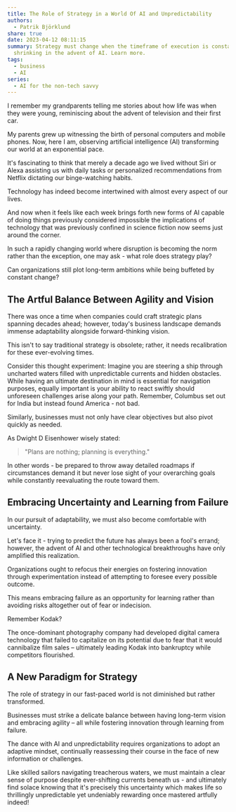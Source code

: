 ```yaml
---
title: The Role of Strategy in a World Of AI and Unpredictability
authors:
  - Patrik Björklund
share: true
date: 2023-04-12 08:11:15
summary: Strategy must change when the timeframe of execution is constantly
  shrinking in the advent of AI. Learn more.
tags:
  - business
  - AI
series:
  - AI for the non-tech savvy
---
```



I remember my grandparents telling me stories about how life was when they were young, reminiscing about the advent of television and their first car. 

My parents grew up witnessing the birth of personal computers and mobile phones. Now, here I am, observing artificial intelligence (AI) transforming our world at an exponential pace.

It's fascinating to think that merely a decade ago we lived without Siri or Alexa assisting us with daily tasks or personalized recommendations from Netflix dictating our binge-watching habits. 

Technology has indeed become intertwined with almost every aspect of our lives. 

And now when it feels like each week brings forth new forms of AI capable of doing things previously considered impossible the implications of technology that was previously confined in science fiction now seems just around the corner.

In such a rapidly changing world where disruption is becoming the norm rather than the exception, one may ask - what role does strategy play? 

Can organizations still plot long-term ambitions while being buffeted by constant change?

## The Artful Balance Between Agility and Vision
There was once a time when companies could craft strategic plans spanning decades ahead; however, today's business landscape demands immense adaptability alongside forward-thinking vision. 

This isn't to say traditional strategy is obsolete; rather, it needs recalibration for these ever-evolving times.

Consider this thought experiment: Imagine you are steering a ship through uncharted waters filled with unpredictable currents and hidden obstacles. While having an ultimate destination in mind is essential for navigation purposes, equally important is your ability to react swiftly should unforeseen challenges arise along your path. Remember, Columbus set out for India but instead found America - not bad.

Similarly, businesses must not only have clear objectives but also pivot quickly as needed. 

As Dwight D Eisenhower wisely stated: 
> "Plans are nothing; planning is everything." 

In other words - be prepared to throw away detailed roadmaps if circumstances demand it but never lose sight of your overarching goals while constantly reevaluating the route toward them.

## Embracing Uncertainty and Learning from Failure
In our pursuit of adaptability, we must also become comfortable with uncertainty. 

Let's face it - trying to predict the future has always been a fool's errand; however, the advent of AI and other technological breakthroughs have only amplified this realization.

Organizations ought to refocus their energies on fostering innovation through experimentation instead of attempting to foresee every possible outcome. 

This means embracing failure as an opportunity for learning rather than avoiding risks altogether out of fear or indecision.

Remember Kodak? 

The once-dominant photography company had developed digital camera technology that failed to capitalize on its potential due to fear that it would cannibalize film sales – ultimately leading Kodak into bankruptcy while competitors flourished.
## A New Paradigm for Strategy

The role of strategy in our fast-paced world is not diminished but rather transformed. 

Businesses must strike a delicate balance between having long-term vision and embracing agility – all while fostering innovation through learning from failure.

The dance with AI and unpredictability requires organizations to adopt an adaptive mindset, continually reassessing their course in the face of new information or challenges. 

Like skilled sailors navigating treacherous waters, we must maintain a clear sense of purpose despite ever-shifting currents beneath us - and ultimately find solace knowing that it's precisely this uncertainty which makes life so thrillingly unpredictable yet undeniably rewarding once mastered artfully indeed!
